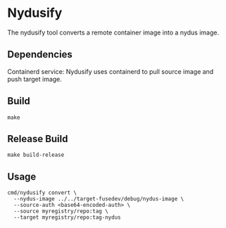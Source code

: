 # Nydusify

The nydusify tool converts a remote container image into a nydus image.

## Dependencies

Containerd service: Nydusify uses containerd to pull source image and push target image.

## Build

```
make
```

## Release Build

```
make build-release
```

## Usage

```
cmd/nydusify convert \
  --nydus-image ../../target-fusedev/debug/nydus-image \
  --source-auth <base64-encoded-auth> \
  --source myregistry/repo:tag \
  --target myregistry/repo:tag-nydus
```
